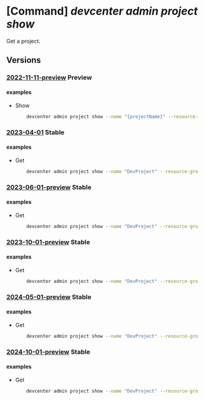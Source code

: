 # [Command] _devcenter admin project show_

Get a project.

## Versions

### [2022-11-11-preview](/Resources/mgmt-plane/L3N1YnNjcmlwdGlvbnMve30vcmVzb3VyY2Vncm91cHMve30vcHJvdmlkZXJzL21pY3Jvc29mdC5kZXZjZW50ZXIvcHJvamVjdHMve30=/2022-11-11-preview.xml) **Preview**

<!-- mgmt-plane /subscriptions/{}/resourcegroups/{}/providers/microsoft.devcenter/projects/{} 2022-11-11-preview -->

#### examples

- Show
    ```bash
        devcenter admin project show --name "{projectName}" --resource-group "rg1"
    ```

### [2023-04-01](/Resources/mgmt-plane/L3N1YnNjcmlwdGlvbnMve30vcmVzb3VyY2Vncm91cHMve30vcHJvdmlkZXJzL21pY3Jvc29mdC5kZXZjZW50ZXIvcHJvamVjdHMve30=/2023-04-01.xml) **Stable**

<!-- mgmt-plane /subscriptions/{}/resourcegroups/{}/providers/microsoft.devcenter/projects/{} 2023-04-01 -->

#### examples

- Get
    ```bash
        devcenter admin project show --name "DevProject" --resource-group "rg1"
    ```

### [2023-06-01-preview](/Resources/mgmt-plane/L3N1YnNjcmlwdGlvbnMve30vcmVzb3VyY2Vncm91cHMve30vcHJvdmlkZXJzL21pY3Jvc29mdC5kZXZjZW50ZXIvcHJvamVjdHMve30=/2023-06-01-preview.xml) **Stable**

<!-- mgmt-plane /subscriptions/{}/resourcegroups/{}/providers/microsoft.devcenter/projects/{} 2023-06-01-preview -->

#### examples

- Get
    ```bash
        devcenter admin project show --name "DevProject" --resource-group "rg1"
    ```

### [2023-10-01-preview](/Resources/mgmt-plane/L3N1YnNjcmlwdGlvbnMve30vcmVzb3VyY2Vncm91cHMve30vcHJvdmlkZXJzL21pY3Jvc29mdC5kZXZjZW50ZXIvcHJvamVjdHMve30=/2023-10-01-preview.xml) **Stable**

<!-- mgmt-plane /subscriptions/{}/resourcegroups/{}/providers/microsoft.devcenter/projects/{} 2023-10-01-preview -->

#### examples

- Get
    ```bash
        devcenter admin project show --name "DevProject" --resource-group "rg1"
    ```

### [2024-05-01-preview](/Resources/mgmt-plane/L3N1YnNjcmlwdGlvbnMve30vcmVzb3VyY2Vncm91cHMve30vcHJvdmlkZXJzL21pY3Jvc29mdC5kZXZjZW50ZXIvcHJvamVjdHMve30=/2024-05-01-preview.xml) **Stable**

<!-- mgmt-plane /subscriptions/{}/resourcegroups/{}/providers/microsoft.devcenter/projects/{} 2024-05-01-preview -->

#### examples

- Get
    ```bash
        devcenter admin project show --name "DevProject" --resource-group "rg1"
    ```

### [2024-10-01-preview](/Resources/mgmt-plane/L3N1YnNjcmlwdGlvbnMve30vcmVzb3VyY2Vncm91cHMve30vcHJvdmlkZXJzL21pY3Jvc29mdC5kZXZjZW50ZXIvcHJvamVjdHMve30=/2024-10-01-preview.xml) **Stable**

<!-- mgmt-plane /subscriptions/{}/resourcegroups/{}/providers/microsoft.devcenter/projects/{} 2024-10-01-preview -->

#### examples

- Get
    ```bash
        devcenter admin project show --name "DevProject" --resource-group "rg1"
    ```
